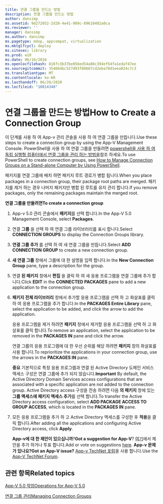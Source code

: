 ```yaml
---
title: 연결 그룹을 만드는 방법
description: 연결 그룹을 만드는 방법
author: dansimp
ms.assetid: 9d272052-2d28-4e41-989c-89610482a0ca
ms.reviewer: ''
manager: dansimp
ms.author: dansimp
ms.pagetype: mdop, appcompat, virtualization
ms.mktglfcycl: deploy
ms.sitesec: library
ms.prod: w10
ms.date: 06/16/2016
ms.openlocfilehash: 816fc3b37be056ed54a88c394ef64fa1edaf47ee
ms.sourcegitcommit: 354664bc527d93f80687cd2eba70d1eea024c7c3
ms.translationtype: MT
ms.contentlocale: ko-KR
ms.lasthandoff: 06/26/2020
ms.locfileid: "10814340"
---
```

# <span data-ttu-id="5c744-103">연결 그룹을 만드는 방법</span><span class="sxs-lookup"><span data-stu-id="5c744-103">How to Create a Connection Group</span></span>


<span data-ttu-id="5c744-104">이 단계를 사용 하 여 App-v 관리 콘솔을 사용 하 여 연결 그룹을 만듭니다.</span><span class="sxs-lookup"><span data-stu-id="5c744-104">Use these steps to create a connection group by using the App-V Management Console.</span></span> <span data-ttu-id="5c744-105">PowerShell을 사용 하 여 연결 그룹을 만들려면 [powershell을 사용 하 여 독립 실행형 컴퓨터에서 연결 그룹을 관리 하는 방법을](how-to-manage-connection-groups-on-a-stand-alone-computer-by-using-powershell.md)참조 하세요.</span><span class="sxs-lookup"><span data-stu-id="5c744-105">To use PowerShell to create connection groups, see [How to Manage Connection Groups on a Stand-alone Computer by Using PowerShell](how-to-manage-connection-groups-on-a-stand-alone-computer-by-using-powershell.md).</span></span>

<span data-ttu-id="5c744-106">패키지를 연결 그룹에 배치 하면 패키지 루트 경로가 병합 됩니다.</span><span class="sxs-lookup"><span data-stu-id="5c744-106">When you place packages in a connection group, their package root paths are merged.</span></span> <span data-ttu-id="5c744-107">패키지를 제거 하는 경우 나머지 패키지만 병합 된 루트를 유지 관리 합니다.</span><span class="sxs-lookup"><span data-stu-id="5c744-107">If you remove packages, only the remaining packages maintain the merged root.</span></span>

**<span data-ttu-id="5c744-108">연결 그룹을 만들려면</span><span class="sxs-lookup"><span data-stu-id="5c744-108">To create a connection group</span></span>**

1.  <span data-ttu-id="5c744-109">App-v 5.0 관리 콘솔에서 **패키지**를 선택 합니다.</span><span class="sxs-lookup"><span data-stu-id="5c744-109">In the App-V 5.0 Management Console, select **Packages**.</span></span>

2.  <span data-ttu-id="5c744-110">연결 **그룹** 을 선택 하 여 연결 그룹 라이브러리를 표시 합니다.</span><span class="sxs-lookup"><span data-stu-id="5c744-110">Select **CONNECTION GROUPS** to display the Connection Groups library.</span></span>

3.  <span data-ttu-id="5c744-111">**연결 그룹 추가** 를 선택 하 여 새 연결 그룹을 만듭니다.</span><span class="sxs-lookup"><span data-stu-id="5c744-111">Select **ADD CONNECTION GROUP** to create a new connection group.</span></span>

4.  <span data-ttu-id="5c744-112">**새 연결 그룹** 창에서 그룹에 대 한 설명을 입력 합니다.</span><span class="sxs-lookup"><span data-stu-id="5c744-112">In the **New Connection Group** pane, type a description for the group.</span></span>

5.  <span data-ttu-id="5c744-113">연결 **된 패키지** 창에서 **편집** 을 클릭 하 여 새 응용 프로그램을 연결 그룹에 추가 합니다.</span><span class="sxs-lookup"><span data-stu-id="5c744-113">Click **EDIT** in the **CONNECTED PACKAGES** pane to add a new application to the connection group.</span></span>

6.  <span data-ttu-id="5c744-114">**패키지 전체 라이브러리** 창에서 추가할 응용 프로그램을 선택 하 고 화살표를 클릭 하 여 응용 프로그램을 추가 합니다.</span><span class="sxs-lookup"><span data-stu-id="5c744-114">In the **PACKAGES Entire Library** pane, select the application to be added, and click the arrow to add the application.</span></span>

    <span data-ttu-id="5c744-115">응용 프로그램을 제거 하려면 **패키지** 창에서 제거할 응용 프로그램을 선택 하 고 화살표를 클릭 합니다.</span><span class="sxs-lookup"><span data-stu-id="5c744-115">To remove an application, select the application to be removed in the **PACKAGES IN** pane and click the arrow.</span></span>

    <span data-ttu-id="5c744-116">연결 그룹의 응용 프로그램에 대 한 우선 순위를 해당 하려면 **패키지** 창의 화살표를 사용 합니다.</span><span class="sxs-lookup"><span data-stu-id="5c744-116">To reprioritize the applications in your connection group, use the arrows in the **PACKAGES IN** pane.</span></span>

    <span data-ttu-id="5c744-117">**중요**  기본적으로 특정 응용 프로그램과 연결 된 Active Directory 도메인 서비스 액세스 구성은 연결 그룹에 추가 되지 않습니다.</span><span class="sxs-lookup"><span data-stu-id="5c744-117">**Important** By default, the Active Directory Domain Services access configurations that are associated with a specific application are not added to the connection group.</span></span> <span data-ttu-id="5c744-118">Active Directory access 구성을 전송 하려면 다음 **의 패키지** 창에 있는 **그룹 액세스에 패키지 액세스 추가**를 선택 합니다.</span><span class="sxs-lookup"><span data-stu-id="5c744-118">To transfer the Active Directory access configuration, select **ADD PACKAGE ACCESS TO GROUP ACCESS**, which is located in the **PACKAGES IN** pane.</span></span>

     

7.  <span data-ttu-id="5c744-119">모든 응용 프로그램을 추가 하 고 Active Directory 액세스를 구성한 후 **적용**을 클릭 합니다.</span><span class="sxs-lookup"><span data-stu-id="5c744-119">After adding all the applications and configuring Active Directory access, click **Apply**.</span></span>

    <span data-ttu-id="5c744-120">**App-v에 대 한 제안이 있으십니까**?</span><span class="sxs-lookup"><span data-stu-id="5c744-120">**Got a suggestion for App-V**?</span></span> <span data-ttu-id="5c744-121">[여기](http://appv.uservoice.com/forums/280448-microsoft-application-virtualization)에서 제안을 추가 하거나 투표 합니다.</span><span class="sxs-lookup"><span data-stu-id="5c744-121">Add or vote on suggestions [here](http://appv.uservoice.com/forums/280448-microsoft-application-virtualization).</span></span> **<span data-ttu-id="5c744-122">App-v 문제가 있나요?</span><span class="sxs-lookup"><span data-stu-id="5c744-122">Got an App-V issue?</span></span>** <span data-ttu-id="5c744-123">[App-v TechNet 포럼](https://social.technet.microsoft.com/Forums/home?forum=mdopappv)을 사용 합니다.</span><span class="sxs-lookup"><span data-stu-id="5c744-123">Use the [App-V TechNet Forum](https://social.technet.microsoft.com/Forums/home?forum=mdopappv).</span></span>

## <span data-ttu-id="5c744-124">관련 항목</span><span class="sxs-lookup"><span data-stu-id="5c744-124">Related topics</span></span>


[<span data-ttu-id="5c744-125">App-V 5.0 작업</span><span class="sxs-lookup"><span data-stu-id="5c744-125">Operations for App-V 5.0</span></span>](operations-for-app-v-50.md)

[<span data-ttu-id="5c744-126">연결 그룹 관리</span><span class="sxs-lookup"><span data-stu-id="5c744-126">Managing Connection Groups</span></span>](managing-connection-groups.md)

 

 





